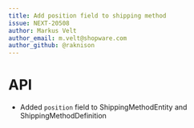 ```yaml
---
title: Add position field to shipping method
issue: NEXT-20508
author: Markus Velt
author_email: m.velt@shopware.com
author_github: @raknison
---
```

# API
* Added `position` field to ShippingMethodEntity and ShippingMethodDefinition
